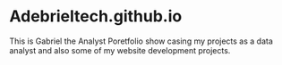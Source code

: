 # Adebrieltech.github.io
This is Gabriel the Analyst Poretfolio show casing my projects
as a data analyst and also some of my website development projects.
